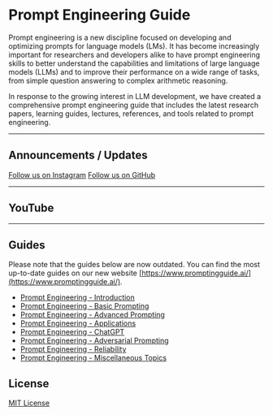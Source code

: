 # Prompt Engineering Guide

Prompt engineering is a new discipline focused on developing and optimizing prompts for language models (LMs). It has become increasingly important for researchers and developers alike to have prompt engineering skills to better understand the capabilities and limitations of large language models (LLMs) and to improve their performance on a wide range of tasks, from simple question answering to complex arithmetic reasoning.

In response to the growing interest in LLM development, we have created a comprehensive prompt engineering guide that includes the latest research papers, learning guides, lectures, references, and tools related to prompt engineering.

---
## Announcements / Updates

[Follow us on Instagram](https://twitter.com/dair_ai)
[Follow us on GitHub](https://twitter.com/dair_ai)

---
## YouTube


---

## Guides
Please note that the guides below are now outdated. You can find the most up-to-date guides on our new website [https://www.promptingguide.ai/](https://www.promptingguide.ai/). 

- [Prompt Engineering - Introduction](/Lessons/prompts-intro.md)
- [Prompt Engineering - Basic Prompting](/Lessons/prompts-basic-usage.md)
- [Prompt Engineering - Advanced Prompting](/Lessons/prompts-advanced-usage.md)
- [Prompt Engineering - Applications](/Lessons/prompts-applications.md)
- [Prompt Engineering - ChatGPT](/Lessons/prompts-chatgpt.md)
- [Prompt Engineering - Adversarial Prompting](/Lessons/prompts-adversarial.md)
- [Prompt Engineering - Reliability](/Lessons/prompts-reliability.md)
- [Prompt Engineering - Miscellaneous Topics](/Lessons/prompts-miscellaneous.md)



## License

[MIT License](https://github.com/dair-ai/Prompt-Engineering-Guide/blob/main/LICENSE.md)

